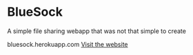 # BlueSock
A simple file sharing webapp that was not that simple to create

bluesock.herokuapp.com
[Visit the website](http://bluesock.herokuapp.com)
